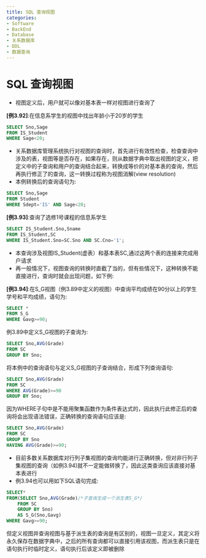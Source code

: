 ```yaml
---
title: SQL 查询视图
categories:
- Software
- BackEnd
- Database
- 关系数据库
- DDL
- 数据查询
---
```

# SQL 查询视图

- 视图定义后，用户就可以像对基本表一样对视图进行查询了

**[例3.92]**:在信息系学生的视图中找出年龄小于20岁的学生

```sql
SELECT Sno,Sage
FROM IS_Student
WHERE Sage<20;
```

- 关系数据库管理系统执行对视图的查询时，首先进行有效性检查，检查查询中涉及的表，视图等是否存在，如果存在，则从数据字典中取出视图的定义，把定义中的子查询和用户的查询结合起来，转换成等价的对基本表的查询，然后再执行修正了的查询，这一转换过程称为视图消解(view resolution)
- 本例转换后的查询语句为:

```sql
SELECT Sno,Sage
FROM Student
WHERE Sdept='IS' AND Sage<20;
```

**[例3.93]**:查询了选修1号课程的信息系学生

```sql
SELECT IS_Student.Sno,Sname
FROM IS_Student,SC
WHERE IS_Student.Sno=SC.Sno AND SC.Cno='1';
```

- 本查询涉及视图IS_Student(虚表）和基本表SC,通过这两个表的连接来完成用户请求
- 再一般情况下，视图查询的转换时直截了当的，但有些情况下，这种转换不能直接进行，查询时就会出现问题，如下例:

**[例3.94]**:在S_G视图（例3.89中定义的视图）中查询平均成绩在90分以上的学生学号和平均成绩，语句为:

```sql
SELECT *
FROM S_G
WHERE Gavg>=90;
```

例3.89中定义S_G视图的子查询为:

```sql
SELECT Sno,AVG(Grade)
FROM SC
GROUP BY Sno;
```

将本例中的查询语句与定义S_G视图的子查询结合，形成下列查询语句:

```sql
SELECT Sno,AVG(Grade)
FROM SC
WHERE AVG(Grade)>=90
GROUP BY Sno;
```

因为WHERE子句中是不能用聚集函数作为条件表达式的，因此执行此修正后的查询将会出现语法错误，正确转换的查询语句应该是:

```sql
SELECT Sno,AVG(Grade)
FROM SC
GROUP BY Sno
HAVING AVG(Grade)>=90;
```

- 目前多数关系数据库对行列子集视图的查询均能进行正确转换，但对非行列子集视图的查询（如例3.94)就不一定能做转换了，因此这类查询应该直接对基本表进行
- 例3.94也可以用如下SQL语句完成:

```sql
SELECT*
FROM(SELECT Sno,AVG(Grade)/*子查询生成一个派生表S_G*/
	FROM SC
	GROUP BY Sno)
	AS S_G(Sno,Gavg)
WHERE Gavg>=90;
```

但定义视图并查询视图与基于派生表的查询是有区别的，视图一旦定义，其定义将永久保存在数据字典中，之后的所有查询都可以直接引用该视图，而派生表只是在语句执行时临时定义，语句执行后该定义即被删除
